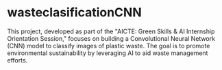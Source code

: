 # wasteclasificationCNN
This project, developed as part of the "AICTE: Green Skills &amp; AI Internship Orientation Session," focuses on building a Convolutional Neural Network (CNN) model to classify images of plastic waste. The goal is to promote environmental sustainability by leveraging AI to aid waste management efforts.
